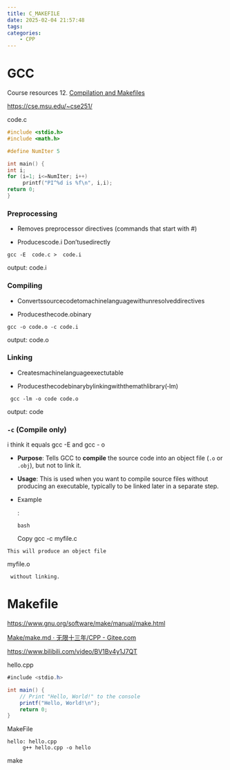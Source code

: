 ```yaml
---
title: C_MAKEFILE
date: 2025-02-04 21:57:48
tags:
categories:
    - CPP
---
```


# GCC

Course resources 12. [Compilation and Makefiles](https://cse.msu.edu/~cse251/lecture12.pdf)

https://cse.msu.edu/~cse251/

code.c

```c
#include <stdio.h> 
#include <math.h>

#define NumIter 5

int main() {
int i;
for (i=1; i<=NumIter; i++)
     printf("PI^%d is %f\n", i,i);
return 0;
}
```

### Preprocessing

* Removes preprocessor directives (commands that start with #)

* Producescode.i Don’tusedirectly

```
gcc -E  code.c >  code.i
```

output:   code.i

### Compiling

* Convertssourcecodetomachinelanguagewithunresolveddirectives 

* Producesthecode.obinary

```
gcc -o code.o -c code.i
```

output: code.o

### Linking

* Createsmachinelanguageexectutable

* Producesthecodebinarybylinkingwiththemathlibrary(‐lm)

```
 gcc -lm -o code code.o
```

output: code

### `-c` (Compile only)

  i think it equals gcc -E and gcc - o

- **Purpose**: Tells GCC to **compile** the source code into an object file (`.o` or `.obj`), but not to link it.

- **Usage**: This is used when you want to compile source files without producing an executable, typically to be linked later in a separate step.

- Example
  
  :
  
  ```
  bash
  ```

  Copy
  gcc -c myfile.c

```
This will produce an object file 
```

  myfile.o

```
 without linking.
```





# Makefile

https://www.gnu.org/software/make/manual/make.html



[Make/make.md · 无限十三年/CPP - Gitee.com](https://gitee.com/unlimited13/cpp/blob/master/Make/make.md)

https://www.bilibili.com/video/BV1Bv4y1J7QT



hello.cpp

```java
#include <stdio.h>

int main() {
    // Print "Hello, World!" to the console
    printf("Hello, World!\n");
    return 0;
}
```

MakeFile

```
hello: hello.cpp
	 g++ hello.cpp -o hello  
```

make
